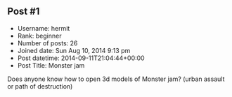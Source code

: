 ## Post #1
- Username: hermit
- Rank: beginner
- Number of posts: 26
- Joined date: Sun Aug 10, 2014 9:13 pm
- Post datetime: 2014-09-11T21:04:44+00:00
- Post Title: Monster jam

Does anyone know how to open 3d models of Monster jam? (urban assault or path of destruction)
